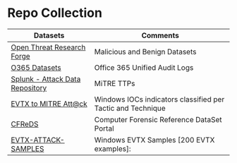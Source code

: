 # Repo Collection 
| Datasets | Comments |
| --- | --- |
| [Open Threat Research Forge](https://github.com/OTRF/Security-Datasets) | Malicious and Benign Datasets | 
| [O365 Datasets](https://github.com/invictus-ir/o365_dataset) | Office 365 Unified Audit Logs |
| [Splunk - Attack Data Repository](https://github.com/splunk/attack_data/) | MiTRE TTPs | 
| [EVTX to MITRE Att@ck](https://github.com/mdecrevoisier/EVTX-to-MITRE-Attack) | Windows IOCs indicators classified per Tactic and Technique |
| [CFReDS](https://cfreds.nist.gov/) | Computer Forensic Reference DataSet Portal | 
| [EVTX-ATTACK-SAMPLES](https://github.com/sbousseaden/EVTX-ATTACK-SAMPLES) | Windows EVTX Samples [200 EVTX examples]: |

